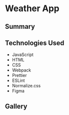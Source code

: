 # Weather App

## Summary

## Technologies Used
- JavaScript
- HTML
- CSS
- Webpack
- Prettier
- ESLint
- Normalize.css
- Figma

## Gallery